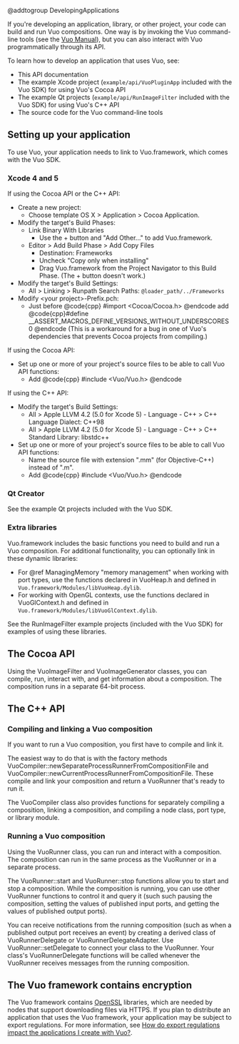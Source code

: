 @addtogroup DevelopingApplications

If you're developing an application, library, or other project, your code can build and run Vuo compositions. One way is by invoking the Vuo command-line tools (see the [Vuo Manual](http://vuo.org/manual.pdf)), but you can also interact with Vuo programmatically through its API. 

To learn how to develop an application that uses Vuo, see: 

   - This API documentation
   - The example Xcode project (`example/api/VuoPluginApp` included with the Vuo SDK) for using Vuo's Cocoa API
   - The example Qt projects (`example/api/RunImageFilter` included with the Vuo SDK) for using Vuo's C++ API
   - The source code for the Vuo command-line tools



## Setting up your application

To use Vuo, your application needs to link to Vuo.framework, which comes with the Vuo SDK. 


### Xcode 4 and 5

If using the Cocoa API or the C++ API:

  - Create a new project:
    - Choose template OS X > Application > Cocoa Application. 
  - Modify the target's Build Phases: 
    - Link Binary With Libraries
      - Use the + button and "Add Other..." to add Vuo.framework. 
    - Editor > Add Build Phase > Add Copy Files
      - Destination: Frameworks
      - Uncheck "Copy only when installing"
      - Drag Vuo.framework from the Project Navigator to this Build Phase. (The + button doesn't work.) 
  - Modify the target's Build Settings: 
    - All > Linking > Runpath Search Paths: `@loader_path/../Frameworks`
  - Modify &lt;your project&gt;-Prefix.pch: 
    - Just before @code{cpp} #import <Cocoa/Cocoa.h> @endcode add @code{cpp}#define __ASSERT_MACROS_DEFINE_VERSIONS_WITHOUT_UNDERSCORES 0 @endcode (This is a workaround for a bug in one of Vuo's dependencies that prevents Cocoa projects from compiling.)

If using the Cocoa API:

  - Set up one or more of your project's source files to be able to call Vuo API functions: 
    - Add @code{cpp} #include <Vuo/Vuo.h> @endcode

If using the C++ API:

  - Modify the target's Build Settings: 
    - All > Apple LLVM 4.2 (5.0 for Xcode 5) - Language - C++ > C++ Language Dialect: C++98
    - All > Apple LLVM 4.2 (5.0 for Xcode 5) - Language - C++ > C++ Standard Library: libstdc++
  - Set up one or more of your project's source files to be able to call Vuo API functions: 
    - Name the source file with extension ".mm" (for Objective-C++) instead of ".m". 
    - Add @code{cpp} #include <Vuo/Vuo.h> @endcode


### Qt Creator

See the example Qt projects included with the Vuo SDK. 


### Extra libraries

Vuo.framework includes the basic functions you need to build and run a Vuo composition. For additional functionality, you can optionally link in these dynamic libraries: 

   - For @ref ManagingMemory "memory management" when working with port types, use the functions declared in VuoHeap.h and defined in `Vuo.framework/Modules/libVuoHeap.dylib`. 
   - For working with OpenGL contexts, use the functions declared in VuoGlContext.h and defined in `Vuo.framework/Modules/libVuoGlContext.dylib`. 

See the RunImageFilter example projects (included with the Vuo SDK) for examples of using these libraries. 


## The Cocoa API

Using the VuoImageFilter and VuoImageGenerator classes, you can compile, run, interact with, and get information about a composition.  The composition runs in a separate 64-bit process.


## The C++ API

### Compiling and linking a Vuo composition

If you want to run a Vuo composition, you first have to compile and link it. 

The easiest way to do that is with the factory methods VuoCompiler::newSeparateProcessRunnerFromCompositionFile and VuoCompiler::newCurrentProcessRunnerFromCompositionFile. These compile and link your composition and return a VuoRunner that's ready to run it. 

The VuoCompiler class also provides functions for separately compiling a composition, linking a composition, and compiling a node class, port type, or library module. 

### Running a Vuo composition

Using the VuoRunner class, you can run and interact with a composition. The composition can run in the same process as the VuoRunner or in a separate process. 

The VuoRunner::start and VuoRunner::stop functions allow you to start and stop a composition. While the composition is running, you can use other VuoRunner functions to control it and query it (such such pausing the composition, setting the values of published input ports, and getting the values of published output ports). 

You can receive notifications from the running composition (such as when a published output port receives an event) by creating a derived class of VuoRunnerDelegate or VuoRunnerDelegateAdapter. Use VuoRunner::setDelegate to connect your class to the VuoRunner. Your class's VuoRunnerDelegate functions will be called whenever the VuoRunner receives messages from the running composition. 



## The Vuo framework contains encryption

The Vuo framework contains [OpenSSL](https://www.openssl.org/) libraries, which are needed by nodes that support downloading files via HTTPS. If you plan to distribute an application that uses the Vuo framework, your application may be subject to export regulations. For more information, see [How do export regulations impact the applications I create with Vuo?](https://vuo.org/node/511).
